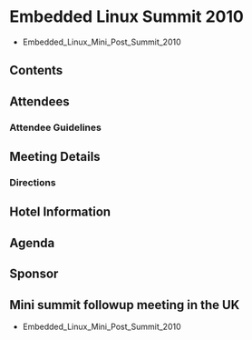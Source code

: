 # Embedded Linux Summit 2010
* Embedded_Linux_Mini_Post_Summit_2010
## Contents
## Attendees
### Attendee Guidelines
## Meeting Details
### Directions
## Hotel Information
## Agenda
## Sponsor
## Mini summit followup meeting in the UK
* Embedded_Linux_Mini_Post_Summit_2010
